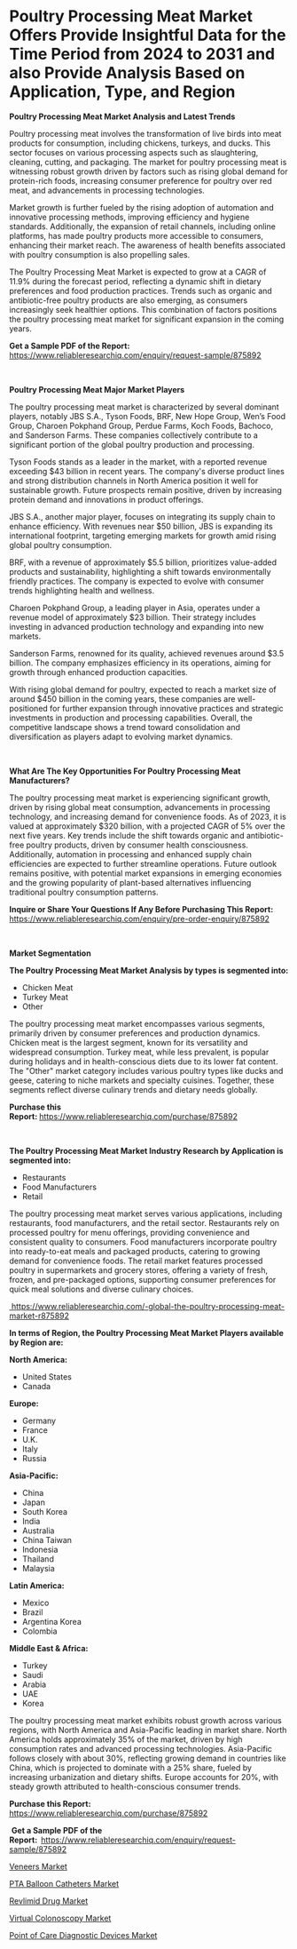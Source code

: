 <p><h1>Poultry Processing Meat Market Offers Provide Insightful Data for the Time Period from 2024 to 2031 and also Provide Analysis Based on Application, Type, and Region</h1></p><p><strong>Poultry Processing Meat Market Analysis and Latest Trends</strong></p>
<p><p>Poultry processing meat involves the transformation of live birds into meat products for consumption, including chickens, turkeys, and ducks. This sector focuses on various processing aspects such as slaughtering, cleaning, cutting, and packaging. The market for poultry processing meat is witnessing robust growth driven by factors such as rising global demand for protein-rich foods, increasing consumer preference for poultry over red meat, and advancements in processing technologies.</p><p>Market growth is further fueled by the rising adoption of automation and innovative processing methods, improving efficiency and hygiene standards. Additionally, the expansion of retail channels, including online platforms, has made poultry products more accessible to consumers, enhancing their market reach. The awareness of health benefits associated with poultry consumption is also propelling sales.</p><p>The Poultry Processing Meat Market is expected to grow at a CAGR of 11.9% during the forecast period, reflecting a dynamic shift in dietary preferences and food production practices. Trends such as organic and antibiotic-free poultry products are also emerging, as consumers increasingly seek healthier options. This combination of factors positions the poultry processing meat market for significant expansion in the coming years.</p></p>
<p><strong>Get a Sample PDF of the Report:&nbsp;</strong> <a href="https://www.reliableresearchiq.com/enquiry/request-sample/875892">https://www.reliableresearchiq.com/enquiry/request-sample/875892</a></p>
<p>&nbsp;</p>
<p><strong>Poultry Processing Meat Major Market Players</strong></p>
<p><p>The poultry processing meat market is characterized by several dominant players, notably JBS S.A., Tyson Foods, BRF, New Hope Group, Wen’s Food Group, Charoen Pokphand Group, Perdue Farms, Koch Foods, Bachoco, and Sanderson Farms. These companies collectively contribute to a significant portion of the global poultry production and processing.</p><p>Tyson Foods stands as a leader in the market, with a reported revenue exceeding $43 billion in recent years. The company's diverse product lines and strong distribution channels in North America position it well for sustainable growth. Future prospects remain positive, driven by increasing protein demand and innovations in product offerings.</p><p>JBS S.A., another major player, focuses on integrating its supply chain to enhance efficiency. With revenues near $50 billion, JBS is expanding its international footprint, targeting emerging markets for growth amid rising global poultry consumption.</p><p>BRF, with a revenue of approximately $5.5 billion, prioritizes value-added products and sustainability, highlighting a shift towards environmentally friendly practices. The company is expected to evolve with consumer trends highlighting health and wellness.</p><p>Charoen Pokphand Group, a leading player in Asia, operates under a revenue model of approximately $23 billion. Their strategy includes investing in advanced production technology and expanding into new markets.</p><p>Sanderson Farms, renowned for its quality, achieved revenues around $3.5 billion. The company emphasizes efficiency in its operations, aiming for growth through enhanced production capacities.</p><p>With rising global demand for poultry, expected to reach a market size of around $450 billion in the coming years, these companies are well-positioned for further expansion through innovative practices and strategic investments in production and processing capabilities. Overall, the competitive landscape shows a trend toward consolidation and diversification as players adapt to evolving market dynamics.</p></p>
<p>&nbsp;</p>
<p><strong>What Are The Key Opportunities For Poultry Processing Meat Manufacturers?</strong></p>
<p><p>The poultry processing meat market is experiencing significant growth, driven by rising global meat consumption, advancements in processing technology, and increasing demand for convenience foods. As of 2023, it is valued at approximately $320 billion, with a projected CAGR of 5% over the next five years. Key trends include the shift towards organic and antibiotic-free poultry products, driven by consumer health consciousness. Additionally, automation in processing and enhanced supply chain efficiencies are expected to further streamline operations. Future outlook remains positive, with potential market expansions in emerging economies and the growing popularity of plant-based alternatives influencing traditional poultry consumption patterns.</p></p>
<p><strong>Inquire or Share Your Questions If Any Before Purchasing This Report:</strong> <a href="https://www.reliableresearchiq.com/enquiry/pre-order-enquiry/875892">https://www.reliableresearchiq.com/enquiry/pre-order-enquiry/875892</a></p>
<p>&nbsp;</p>
<p><strong>Market Segmentation</strong></p>
<p><strong>The Poultry Processing Meat Market Analysis by types is segmented into:</strong></p>
<p><ul><li>Chicken Meat</li><li>Turkey Meat</li><li>Other</li></ul></p>
<p><p>The poultry processing meat market encompasses various segments, primarily driven by consumer preferences and production dynamics. Chicken meat is the largest segment, known for its versatility and widespread consumption. Turkey meat, while less prevalent, is popular during holidays and in health-conscious diets due to its lower fat content. The "Other" market category includes various poultry types like ducks and geese, catering to niche markets and specialty cuisines. Together, these segments reflect diverse culinary trends and dietary needs globally.</p></p>
<p><strong>Purchase this Report:&nbsp;</strong><a href="https://www.reliableresearchiq.com/purchase/875892">https://www.reliableresearchiq.com/purchase/875892</a></p>
<p>&nbsp;</p>
<p><strong>The Poultry Processing Meat Market Industry Research by Application is segmented into:</strong></p>
<p><ul><li>Restaurants</li><li>Food Manufacturers</li><li>Retail</li></ul></p>
<p><p>The poultry processing meat market serves various applications, including restaurants, food manufacturers, and the retail sector. Restaurants rely on processed poultry for menu offerings, providing convenience and consistent quality to consumers. Food manufacturers incorporate poultry into ready-to-eat meals and packaged products, catering to growing demand for convenience foods. The retail market features processed poultry in supermarkets and grocery stores, offering a variety of fresh, frozen, and pre-packaged options, supporting consumer preferences for quick meal solutions and diverse culinary choices.</p></p>
<p><a href="https://www.reliableresearchiq.com/-global-the-poultry-processing-meat-market-r875892">&nbsp;https://www.reliableresearchiq.com/-global-the-poultry-processing-meat-market-r875892</a></p>
<p><strong>In terms of Region, the Poultry Processing Meat Market Players available by Region are:</strong></p>
<p>
    <p> <strong> North America: </strong>
        <ul>
            <li>United States</li>
            <li>Canada</li>
        </ul>
        </p> 
    <p> <strong> Europe: </strong>
        <ul>
            <li>Germany</li>
            <li>France</li>
            <li>U.K.</li>
            <li>Italy</li>
            <li>Russia</li>
        </ul>
        </p> 
    <p> <strong> Asia-Pacific: </strong>
        <ul>
            <li>China</li>
            <li>Japan</li>
            <li>South Korea</li>
            <li>India</li>
            <li>Australia</li>
            <li>China Taiwan</li>
            <li>Indonesia</li>
            <li>Thailand</li>
            <li>Malaysia</li>
        </ul>
        </p> 
    <p> <strong> Latin America: </strong>
        <ul>
            <li>Mexico</li>
            <li>Brazil</li>
            <li>Argentina Korea</li>
            <li>Colombia</li>
        </ul>
        </p> 
    <p> <strong> Middle East & Africa: </strong>
        <ul>
            <li>Turkey</li>
            <li>Saudi</li>
            <li>Arabia</li>
            <li>UAE</li>
            <li>Korea</li>
        </ul>
    </p>
    </p>
<p><p>The poultry processing meat market exhibits robust growth across various regions, with North America and Asia-Pacific leading in market share. North America holds approximately 35% of the market, driven by high consumption rates and advanced processing technologies. Asia-Pacific follows closely with about 30%, reflecting growing demand in countries like China, which is projected to dominate with a 25% share, fueled by increasing urbanization and dietary shifts. Europe accounts for 20%, with steady growth attributed to health-conscious consumer trends.</p></p>
<p><strong>Purchase this Report: </strong><a href="https://www.reliableresearchiq.com/purchase/875892">https://www.reliableresearchiq.com/purchase/875892</a></p>
<p>&nbsp;<strong>Get a Sample PDF of the Report:&nbsp;&nbsp;</strong><a href="https://www.reliableresearchiq.com/enquiry/request-sample/875892">https://www.reliableresearchiq.com/enquiry/request-sample/875892</a></p>
<p><strong></strong></p>
<p><p><a href="https://www.linkedin.com/pulse/global-veneers-market-sector2024-2031-metrics-strategic-2ccwe?trackingId=WG7ntLydTDCov2Qs%2B2D4Qw%3D%3D">Veneers Market</a></p><p><a href="https://www.linkedin.com/pulse/global-pta-balloon-catheters-market-exploring-share-trends-r7tze?trackingId=m2Uc5f6cTlG73I%2F52c0JTA%3D%3D">PTA Balloon Catheters Market</a></p><p><a href="https://www.linkedin.com/pulse/revlimid-drug-market-outlook-complete-industry-analysis-2024-wj4ue?trackingId=5hUMQcktSu%2B0cUZ158r7Yg%3D%3D">Revlimid Drug Market</a></p><p><a href="https://www.linkedin.com/pulse/virtual-colonoscopy-market-size-share-trends-analysis-report-llqie?trackingId=Bv2aF9zRRlGx9cWfWEJAjw%3D%3D">Virtual Colonoscopy Market</a></p><p><a href="https://www.linkedin.com/pulse/insights-point-care-diagnostic-devices-market-share-competitive-orwfe?trackingId=ZjYXqQdZSGGIdg0cYHX85Q%3D%3D">Point of Care Diagnostic Devices Market</a></p></p>
